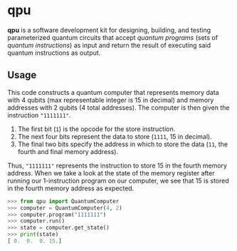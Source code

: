 # qpu

**qpu** is a software development kit for designing, building, and testing parameterized quantum circuits that accept *quantum programs* (sets of *quantum instructions*) as input and return the result of executing said quantum instructions as output.

## Usage
This code constructs a quantum computer that represents memory data with 4 qubits (max representable integer is 15 in decimal) and memory addresses with 2 qubits (4 total addresses). The computer is then given the instruction `"1111111"`. 
1. The first bit (`1`) is the opcode for the store instruction.
2. The next four bits represent the data to store (`1111`, 15 in decimal).
3. The final two bits specify the address in which to store the data (`11`, the fourth and final memory address).

Thus,  `"1111111"` represents the instruction to store 15 in the fourth memory address. When we take a look at the state of the memory register after running our 1-instruction program on our computer, we see that 15 is stored in the fourth memory address as expected.

```python
>>> from qpu import QuantumComputer
>>> computer = QuantumComputer(4, 2)
>>> computer.program("1111111")
>>> computer.run()
>>> state = computer.get_state()
>>> print(state)
[ 0.  0.  0. 15.]
```
